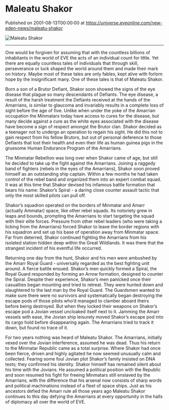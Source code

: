 # Maleatu Shakor
Published on 2001-08-13T00:00:00 at https://universe.eveonline.com/new-eden-news/maleatu-shakor

![Maleatu Shakor](https://web.ccpgamescdn.com/communityassets/img/chronicles/chronicleImage/blind.jpg)

---

One would be forgiven for assuming that with the countless billions of inhabitants in the world of EVE the acts of an individual count for little. Yet there are equally countless tales of individuals that through skill, perseverance or luck shaped the world around them and made their mark on history. Maybe most of these tales are only fables, kept alive with forlorn hope by the insignificant many. One of these tales is that of Maleatu Shakor.

Born a son of a Brutor Defiant, Shakor soon showed the signs of the eye disease that plague so many descendants of Defiants. The eye disease, a result of the harsh treatment the Defiants received at the hands of the Amarrians, is similar to glaucoma and invariably results in a complete loss of sight before the age of five. Unlike when under the yoke of the Amarrian occupation the Minmatars today have access to cures for the disease, but many decide against a cure as the white eyes associated with the disease have become a sign of respect amongst the Brutor clan. Shakor decided as a teenager not to undergo an operation to regain his sight. He did this not to gain respect from his fellow Brutors, but out of personal deference to those Defiants that lost their health and even their life as human guinea pigs in the gruesome Human Endurance Program of the Amarrians.

The Minmatar Rebellion was long over when Shakor came of age, but still he decided to take up the fight against the Amarrians. Joining a raggedy band of fighters (rebels in the eyes of the Amarrians), Shakor soon proved himself as an outstanding ship captain. Within a few months he had taken control of the rebel band and organized them into an expert combat squad. It was at this time that Shakor devised his infamous battle formation that bears his name: Shakor’s Spiral - a daring close counter assault tactic that only the most skilled pilots can pull off.

Shakor’s squadron operated on the borders of Minmatar and Amarr (actually Ammatar) space, like other rebel squads. Its notoriety grew in leaps and bounds, prompting the Amarrians to start targeting the squad with their elite forces. Pressure from other rebel leaders (who were taking a licking from the Amarrians) forced Shakor to leave the border regions with his squadron and set up his base of operation away from Minmatar space. Far from deterred, Shakor continued fighting the Amarrians from his isolated station hidden deep within the Great Wildlands. It was there that the strangest incident of his eventful life occurred.

Returning one day from the hunt, Shakor and his men were ambushed by the Amarr Royal Guard - universally regarded as the best fighting unit around. A fierce battle ensued. Shakor’s men quickly formed a Spiral, the Royal Guard responded by forming an Arrow formation, designed to counter the Spiral. Despite their experience, Shakor’s men panicked once their casualties began mounting and tried to retreat. They were hunted down and slaughtered to the last man by the Royal Guard. The Guardsmen wanted to make sure there were no survivors and systematically began destroying the escape pods of those pilots who’d managed to clamber aboard theirs before being destroyed. But when they locked their weapons on Shakor’s escape pod a Jovian vessel uncloaked itself next to it. Jamming the Amarr vessels with ease, the Jovian ship leisurely moved Shakor’s escape pod into its cargo hold before disappearing again. The Amarrians tried to track it down, but found no trace of it.

For two years nothing was heard of Maleatu Shakor. The Amarrians, initially vexed over the Jovian interference, assumed he was dead. Thus his return to the Minmatar Republic came as a total surprise. Where Shakor had once been fierce, driven and highly agitated he now seemed unusually calm and collected. Fearing some foul Jovian plot Shakor’s family insisted on DNA tests; they confirmed his identity. Shakor himself has remained silent about his time with the Jovians. He assumed a political position with the Republic and soon resumed his fight for freeing Minmatars still enslaved by the Amarrians, with the difference that his arsenal now consists of sharp words and political machinations instead of a fleet of space ships. Just as his ancestors defied the Amarr rule all those years ago Maleatu Shakor continues to this day defying the Amarrians at every opportunity in the halls of diplomacy all over the world of EVE.
